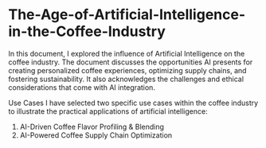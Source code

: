 # The-Age-of-Artificial-Intelligence-in-the-Coffee-Industry

In this document, I explored the influence of Artificial Intelligence on the coffee industry. The document discusses the opportunities AI presents for creating personalized coffee experiences, optimizing supply chains, and fostering sustainability. It also acknowledges the challenges and ethical considerations that come with AI integration.

Use Cases
I have selected two specific use cases within the coffee industry to illustrate the practical applications of artificial intelligence:

1. AI-Driven Coffee Flavor Profiling & Blending
2. AI-Powered Coffee Supply Chain Optimization
